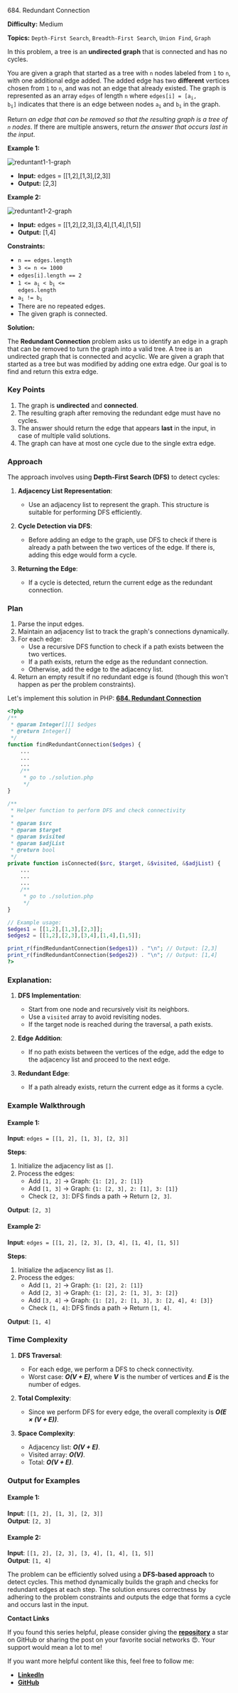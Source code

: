 684\. Redundant Connection

**Difficulty:** Medium

**Topics:** `Depth-First Search`, `Breadth-First Search`, `Union Find`, `Graph`

In this problem, a tree is an **undirected graph** that is connected and has no cycles.

You are given a graph that started as a tree with `n` nodes labeled from `1` to `n`, with one additional edge added. The added edge has two **different** vertices chosen from `1` to `n`, and was not an edge that already existed. The graph is represented as an array `edges` of length `n` where <code>edges[i] = [a<sub>i</sub>, b<sub>i</sub>]</code> indicates that there is an edge between nodes <code>a<sub>i</sub></code> and <code>b<sub>i</sub></code> in the graph.

Return _an edge that can be removed so that the resulting graph is a tree of `n` nodes_. If there are multiple answers, return _the answer that occurs last in the input_.

**Example 1:**

![reduntant1-1-graph](https://assets.leetcode.com/uploads/2021/05/02/reduntant1-1-graph.jpg)

- **Input:** edges = [[1,2],[1,3],[2,3]]
- **Output:** [2,3]

**Example 2:**

![reduntant1-2-graph](https://assets.leetcode.com/uploads/2021/05/02/reduntant1-2-graph.jpg)

- **Input:** edges = [[1,2],[2,3],[3,4],[1,4],[1,5]]
- **Output:** [1,4]



**Constraints:**

- `n == edges.length`
- `3 <= n <= 1000`
- `edges[i].length == 2`
- <code>1 <= a<sub>i</sub> < b<sub>i</sub> <= edges.length</code>
- <code>a<sub>i</sub> != b<sub>i</sub></code>
- There are no repeated edges.
- The given graph is connected.



**Solution:**

The **Redundant Connection** problem asks us to identify an edge in a graph that can be removed to turn the graph into a valid tree. A tree is an undirected graph that is connected and acyclic. We are given a graph that started as a tree but was modified by adding one extra edge. Our goal is to find and return this extra edge.


### Key Points

1. The graph is **undirected** and **connected**.
2. The resulting graph after removing the redundant edge must have no cycles.
3. The answer should return the edge that appears **last** in the input, in case of multiple valid solutions.
4. The graph can have at most one cycle due to the single extra edge.


### Approach

The approach involves using **Depth-First Search (DFS)** to detect cycles:

1. **Adjacency List Representation**:
   - Use an adjacency list to represent the graph. This structure is suitable for performing DFS efficiently.

2. **Cycle Detection via DFS**:
   - Before adding an edge to the graph, use DFS to check if there is already a path between the two vertices of the edge. If there is, adding this edge would form a cycle.

3. **Returning the Edge**:
   - If a cycle is detected, return the current edge as the redundant connection.


### Plan

1. Parse the input edges.
2. Maintain an adjacency list to track the graph's connections dynamically.
3. For each edge:
   - Use a recursive DFS function to check if a path exists between the two vertices.
   - If a path exists, return the edge as the redundant connection.
   - Otherwise, add the edge to the adjacency list.
4. Return an empty result if no redundant edge is found (though this won't happen as per the problem constraints).

Let's implement this solution in PHP: **[684. Redundant Connection](https://github.com/mah-shamim/leet-code-in-php/tree/main/algorithms/000684-redundant-connection/solution.php)**

```php
<?php
/**
 * @param Integer[][] $edges
 * @return Integer[]
 */
function findRedundantConnection($edges) {
    ...
    ...
    ...
    /**
     * go to ./solution.php
     */
}

/**
 * Helper function to perform DFS and check connectivity
 *
 * @param $src
 * @param $target
 * @param $visited
 * @param $adjList
 * @return bool
 */
private function isConnected($src, $target, &$visited, &$adjList) {
    ...
    ...
    ...
    /**
     * go to ./solution.php
     */
}

// Example usage:
$edges1 = [[1,2],[1,3],[2,3]];
$edges2 = [[1,2],[2,3],[3,4],[1,4],[1,5]];

print_r(findRedundantConnection($edges1)) . "\n"; // Output: [2,3]
print_r(findRedundantConnection($edges2)) . "\n"; // Output: [1,4]
?>
```

### Explanation:

1. **DFS Implementation**:
   - Start from one node and recursively visit its neighbors.
   - Use a `visited` array to avoid revisiting nodes.
   - If the target node is reached during the traversal, a path exists.

2. **Edge Addition**:
   - If no path exists between the vertices of the edge, add the edge to the adjacency list and proceed to the next edge.

3. **Redundant Edge**:
   - If a path already exists, return the current edge as it forms a cycle.


### Example Walkthrough

#### Example 1:
**Input**: `edges = [[1, 2], [1, 3], [2, 3]]`

**Steps**:
1. Initialize the adjacency list as `[]`.
2. Process the edges:
   - Add `[1, 2]` → Graph: `{1: [2], 2: [1]}`
   - Add `[1, 3]` → Graph: `{1: [2, 3], 2: [1], 3: [1]}`
   - Check `[2, 3]`: DFS finds a path → Return `[2, 3]`.

**Output**: `[2, 3]`

#### Example 2:
**Input**: `edges = [[1, 2], [2, 3], [3, 4], [1, 4], [1, 5]]`

**Steps**:
1. Initialize the adjacency list as `[]`.
2. Process the edges:
   - Add `[1, 2]` → Graph: `{1: [2], 2: [1]}`
   - Add `[2, 3]` → Graph: `{1: [2], 2: [1, 3], 3: [2]}`
   - Add `[3, 4]` → Graph: `{1: [2], 2: [1, 3], 3: [2, 4], 4: [3]}`
   - Check `[1, 4]`: DFS finds a path → Return `[1, 4]`.

**Output**: `[1, 4]`


### Time Complexity

1. **DFS Traversal**:
   - For each edge, we perform a DFS to check connectivity.
   - Worst case: _**O(V + E)**_, where _**V**_ is the number of vertices and _**E**_ is the number of edges.

2. **Total Complexity**:
   - Since we perform DFS for every edge, the overall complexity is _**O(E × (V + E))**_.

3. **Space Complexity**:
   - Adjacency list: _**O(V + E)**_.
   - Visited array: _**O(V)**_.
   - Total: _**O(V + E)**_.


### Output for Examples

#### Example 1:
**Input**: `[[1, 2], [1, 3], [2, 3]]`  
**Output**: `[2, 3]`

#### Example 2:
**Input**: `[[1, 2], [2, 3], [3, 4], [1, 4], [1, 5]]`  
**Output**: `[1, 4]`


The problem can be efficiently solved using a **DFS-based approach** to detect cycles. This method dynamically builds the graph and checks for redundant edges at each step. The solution ensures correctness by adhering to the problem constraints and outputs the edge that forms a cycle and occurs last in the input.

**Contact Links**

If you found this series helpful, please consider giving the **[repository](https://github.com/mah-shamim/leet-code-in-php)** a star on GitHub or sharing the post on your favorite social networks 😍. Your support would mean a lot to me!

If you want more helpful content like this, feel free to follow me:

- **[LinkedIn](https://www.linkedin.com/in/arifulhaque/)**
- **[GitHub](https://github.com/mah-shamim)**
